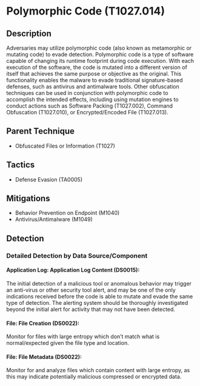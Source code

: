 # Polymorphic Code (T1027.014)

## Description
Adversaries may utilize polymorphic code (also known as metamorphic or mutating code) to evade detection. Polymorphic code is a type of software capable of changing its runtime footprint during code execution. With each execution of the software, the code is mutated into a different version of itself that achieves the same purpose or objective as the original. This functionality enables the malware to evade traditional signature-based defenses, such as antivirus and antimalware tools. 
Other obfuscation techniques can be used in conjunction with polymorphic code to accomplish the intended effects, including using mutation engines to conduct actions such as Software Packing (T1027.002), Command Obfuscation (T1027.010), or Encrypted/Encoded File (T1027.013).


## Parent Technique
- Obfuscated Files or Information (T1027)

## Tactics
- Defense Evasion (TA0005)

## Mitigations
- Behavior Prevention on Endpoint (M1040)
- Antivirus/Antimalware (M1049)

## Detection

### Detailed Detection by Data Source/Component
#### Application Log: Application Log Content (DS0015): 
The initial detection of a malicious tool or anomalous behavior may trigger an anti-virus or other security tool alert, and may be one of the only indications received before the code is able to mutate and evade the same type of detection. The alerting system should be thoroughly investigated beyond the initial alert for activity that may not have been detected.

#### File: File Creation (DS0022): 
Monitor for files with large entropy which don’t match what is normal/expected given the file type and location.

#### File: File Metadata (DS0022): 
Monitor for and analyze files which contain content with large entropy, as this may indicate potentially malicious compressed or encrypted data.

